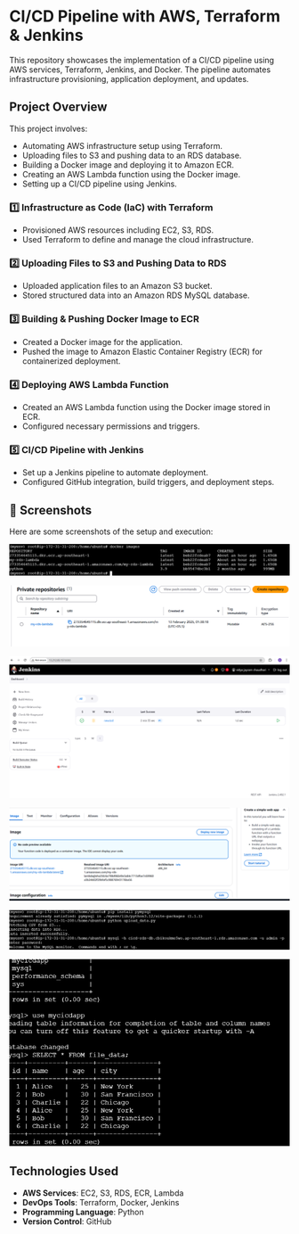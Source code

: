 # CI/CD Pipeline with AWS, Terraform & Jenkins

This repository showcases the implementation of a CI/CD pipeline using AWS services, Terraform, Jenkins, and Docker. The pipeline automates infrastructure provisioning, application deployment, and updates.

## Project Overview

This project involves:
- Automating AWS infrastructure setup using Terraform.
- Uploading files to S3 and pushing data to an RDS database.
- Building a Docker image and deploying it to Amazon ECR.
- Creating an AWS Lambda function using the Docker image.
- Setting up a CI/CD pipeline using Jenkins.

### 1️⃣ **Infrastructure as Code (IaC) with Terraform**
- Provisioned AWS resources including EC2, S3, RDS.
- Used Terraform to define and manage the cloud infrastructure.

### 2️⃣ **Uploading Files to S3 and Pushing Data to RDS**
- Uploaded application files to an Amazon S3 bucket.
- Stored structured data into an Amazon RDS MySQL database.

### 3️⃣ **Building & Pushing Docker Image to ECR**
- Created a Docker image for the application.
- Pushed the image to Amazon Elastic Container Registry (ECR) for containerized deployment.

### 4️⃣ **Deploying AWS Lambda Function**
- Created an AWS Lambda function using the Docker image stored in ECR.
- Configured necessary permissions and triggers.

### 5️⃣ **CI/CD Pipeline with Jenkins**
- Set up a Jenkins pipeline to automate deployment.
- Configured GitHub integration, build triggers, and deployment steps.

## 📸 Screenshots
Here are some screenshots of the setup and execution:

![Docker Image](Screenshorts/Docker_Image.png)

![Docker Push to ECR](Screenshorts/ECR-IMG.png)

![Jenkins Pipeline](Screenshorts/jenkins-cicd.png)

![Lambda Function](Screenshorts/Lambda_Function_Created.png)

![Data Inserted](Screenshorts/DataInserted_into_RDS_DB.png)

![DB Table](Screenshorts/Table_Output.png)


## Technologies Used
- **AWS Services**: EC2, S3, RDS, ECR, Lambda
- **DevOps Tools**: Terraform, Docker, Jenkins
- **Programming Language**: Python 
- **Version Control**: GitHub


